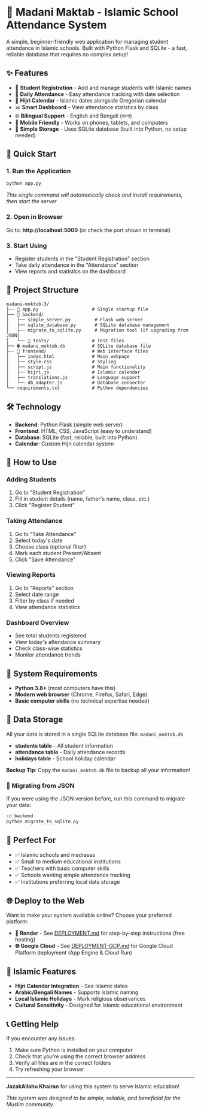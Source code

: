 # 🕌 Madani Maktab - Islamic School Attendance System

A simple, beginner-friendly web application for managing student attendance in Islamic schools. Built with Python Flask and SQLite - a fast, reliable database that requires no complex setup!

## ✨ Features

- 📝 **Student Registration** - Add and manage students with Islamic names
- 📅 **Daily Attendance** - Easy attendance tracking with date selection
- 🌙 **Hijri Calendar** - Islamic dates alongside Gregorian calendar
- 📊 **Smart Dashboard** - View attendance statistics by class
- 🌐 **Bilingual Support** - English and Bengali (বাংলা)
- 📱 **Mobile Friendly** - Works on phones, tablets, and computers
- 💾 **Simple Storage** - Uses SQLite database (built into Python, no setup needed)

## 🚀 Quick Start

### 1. Run the Application
```bash
python app.py
```
*This single command will automatically check and install requirements, then start the server*

### 2. Open in Browser
Go to: **http://localhost:5000** (or check the port shown in terminal)

### 3. Start Using
- Register students in the "Student Registration" section
- Take daily attendance in the "Attendance" section  
- View reports and statistics on the dashboard

## 📁 Project Structure

```
madani-moktob-3/
├── 🚀 app.py                    # Single startup file
├── 📁 backend/
│   ├── simple_server.py         # Flask web server
│   ├── sqlite_database.py       # SQLite database management
│   ├── migrate_to_sqlite.py     # Migration tool (if upgrading from JSON)
│   └── 📁 tests/                # Test files
├── � madani_moktob.db          # SQLite database file
├── 📁 frontend/                 # Web interface files
│   ├── index.html              # Main webpage
│   ├── style.css               # Styling
│   ├── script.js               # Main functionality
│   ├── hijri.js                # Islamic calendar
│   ├── translations.js         # Language support
│   └── db_adapter.js           # Database connector
└── requirements.txt            # Python dependencies
```

## 🛠️ Technology

- **Backend**: Python Flask (simple web server)
- **Frontend**: HTML, CSS, JavaScript (easy to understand)
- **Database**: SQLite (fast, reliable, built into Python)
- **Calendar**: Custom Hijri calendar system

## 📖 How to Use

### Adding Students
1. Go to "Student Registration"
2. Fill in student details (name, father's name, class, etc.)
3. Click "Register Student"

### Taking Attendance  
1. Go to "Take Attendance"
2. Select today's date
3. Choose class (optional filter)
4. Mark each student Present/Absent
5. Click "Save Attendance"

### Viewing Reports
1. Go to "Reports" section
2. Select date range
3. Filter by class if needed
4. View attendance statistics

### Dashboard Overview
- See total students registered
- View today's attendance summary
- Check class-wise statistics
- Monitor attendance trends

## 🔧 System Requirements

- **Python 3.8+** (most computers have this)
- **Modern web browser** (Chrome, Firefox, Safari, Edge)
- **Basic computer skills** (no technical expertise needed)

## 💾 Data Storage

All your data is stored in a single SQLite database file: `madani_moktob.db`
- **students table** - All student information
- **attendance table** - Daily attendance records  
- **holidays table** - School holiday calendar

**Backup Tip**: Copy the `madani_moktob.db` file to backup all your information!

### 🔄 Migrating from JSON
If you were using the JSON version before, run this command to migrate your data:
```bash
cd backend
python migrate_to_sqlite.py
```

## 🌟 Perfect For

- ✅ Islamic schools and madrasas
- ✅ Small to medium educational institutions  
- ✅ Teachers with basic computer skills
- ✅ Schools wanting simple attendance tracking
- ✅ Institutions preferring local data storage

## 🌐 Deploy to the Web

Want to make your system available online? Choose your preferred platform:

- **🚀 Render** - See [DEPLOYMENT.md](DEPLOYMENT.md) for step-by-step instructions (free hosting)
- **🌐 Google Cloud** - See [DEPLOYMENT-GCP.md](DEPLOYMENT-GCP.md) for Google Cloud Platform deployment (App Engine & Cloud Run)

## 🤲 Islamic Features

- **Hijri Calendar Integration** - See Islamic dates
- **Arabic/Bengali Names** - Supports Islamic naming
- **Local Islamic Holidays** - Mark religious observances
- **Cultural Sensitivity** - Designed for Islamic educational environment

## 📞 Getting Help

If you encounter any issues:
1. Make sure Python is installed on your computer
2. Check that you're using the correct browser address
3. Verify all files are in the correct folders
4. Try refreshing your browser

---

**JazakAllahu Khairan** for using this system to serve Islamic education! 

*This system was designed to be simple, reliable, and beneficial for the Muslim community.* 